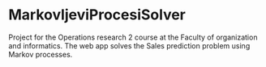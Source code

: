 # MarkovljeviProcesiSolver
Project for the Operations research 2 course at the Faculty of organization and informatics. The web app solves the Sales prediction problem using Markov processes.
